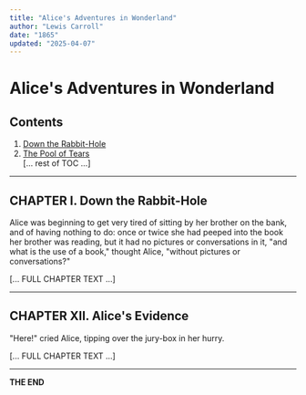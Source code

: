 ```yaml
---
title: "Alice's Adventures in Wonderland"
author: "Lewis Carroll"
date: "1865"
updated: "2025-04-07"
---
```


# Alice's Adventures in Wonderland

## Contents  
1. [Down the Rabbit-Hole](#chapter-i-down-the-rabbit-hole)  
2. [The Pool of Tears](#chapter-ii-the-pool-of-tears)  
[... rest of TOC ...]  

---

## CHAPTER I. Down the Rabbit-Hole

Alice was beginning to get very tired of sitting by her brother on the bank, and of having nothing to do: once or twice she had peeped into the book her brother was reading, but it had no pictures or conversations in it, "and what is the use of a book," thought Alice, "without pictures or conversations?"

[... FULL CHAPTER TEXT ...]

---

## CHAPTER XII. Alice's Evidence

"Here!" cried Alice, tipping over the jury-box in her hurry.  

[... FULL CHAPTER TEXT ...]

---

**THE END**  